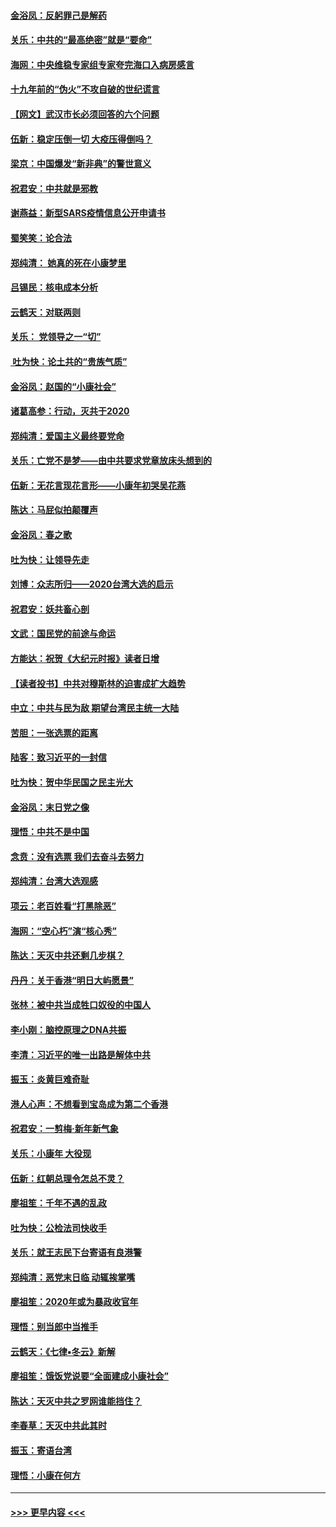#### [金浴凤：反躬罪己是解药](../pages/nsc993/n11820280.md?t=01260611) 
#### [关乐：中共的“最高绝密”就是“要命”](../pages/nsc993/n11816946.md?t=01260611) 
#### [海网：中央维稳专家组专家夸完海口入病房感言](../pages/nsc993/n11815138.md?t=01260611) 
#### [十九年前的“伪火”不攻自破的世纪谎言](../pages/nsc993/n11813238.md?t=01260611) 
#### [【网文】武汉市长必须回答的六个问题](../pages/nsc993/n11813848.md?t=01260611) 
#### [伍新：稳定压倒一切 大疫压得倒吗？](../pages/nsc993/n11812634.md?t=01260611) 
#### [梁京：中国爆发“新非典”的警世意义](../pages/nsc993/n11812554.md?t=01260611) 
#### [祝君安：中共就是邪教](../pages/nsc993/n11812431.md?t=01260611) 
#### [谢燕益：新型SARS疫情信息公开申请书](../pages/nsc993/n11808840.md?t=01260611) 
#### [蜀笑笑：论合法](../pages/nsc993/n11808064.md?t=01260611) 
#### [郑纯清： 她真的死在小康梦里](../pages/nsc993/n11806623.md?t=01260611) 
#### [吕锡民：核电成本分析](../pages/nsc993/n11806284.md?t=01260611) 
#### [云鹤天：对联两则](../pages/nsc993/n11805957.md?t=01260611) 
#### [关乐： 党领导之一“切”](../pages/nsc993/n11804505.md?t=01260611) 
#### [ 吐为快：论土共的“贵族气质”](../pages/nsc993/n11804490.md?t=01260611) 
#### [金浴凤：赵国的“小康社会”](../pages/nsc993/n11804452.md?t=01260611) 
#### [诸葛高参：行动，灭共于2020](../pages/nsc993/n11804120.md?t=01260611) 
#### [郑纯清：爱国主义最终要党命](../pages/nsc993/n11802197.md?t=01260611) 
#### [关乐：亡党不是梦——由中共要求党章放床头想到的](../pages/nsc993/n11802156.md?t=01260611) 
#### [伍新：无花言现花言形——小康年初哭吴花燕](../pages/nsc993/n11800044.md?t=01260611) 
#### [陈达：马屁似拍颠覆声](../pages/nsc993/n11800010.md?t=01260611) 
#### [金浴凤：春之歌](../pages/nsc993/n11797687.md?t=01260611) 
#### [吐为快：让领导先走](../pages/nsc993/n11797512.md?t=01260611) 
#### [刘博：众志所归——2020台湾大选的启示](../pages/nsc993/n11796878.md?t=01260611) 
#### [祝君安：妖共畜心剖](../pages/nsc993/n11794273.md?t=01260611) 
#### [文武：国民党的前途与命运](../pages/nsc993/n11794198.md?t=01260611) 
#### [方能达：祝贺《大纪元时报》读者日增](../pages/nsc993/n11793807.md?t=01260611) 
#### [【读者投书】中共对穆斯林的迫害成扩大趋势](../pages/nsc993/n11791371.md?t=01260611) 
#### [中立：中共与民为敌 期望台湾民主统一大陆](../pages/nsc993/n11790392.md?t=01260611) 
#### [苦胆：一张选票的距离](../pages/nsc993/n11788914.md?t=01260611) 
#### [陆客：致习近平的一封信](../pages/nsc993/n11788867.md?t=01260611) 
#### [吐为快：贺中华民国之民主光大](../pages/nsc993/n11788618.md?t=01260611) 
#### [金浴凤：末日党之像](../pages/nsc993/n11787475.md?t=01260611) 
#### [理悟：中共不是中国](../pages/nsc993/n11787463.md?t=01260611) 
#### [念贲：没有选票  我们去奋斗去努力](../pages/nsc993/n11787398.md?t=01260611) 
#### [郑纯清：台湾大选观感](../pages/nsc993/n11786210.md?t=01260611) 
#### [项云：老百姓看“打黑除恶”](../pages/nsc993/n11785398.md?t=01260611) 
#### [海网：“空心朽”演“核心秀”](../pages/nsc993/n11783874.md?t=01260611) 
#### [陈达：天灭中共还剩几步棋？](../pages/nsc993/n11783719.md?t=01260611) 
#### [丹丹：关于香港“明日大屿愿景”](../pages/nsc993/n11783273.md?t=01260611) 
#### [张林：被中共当成牲口奴役的中国人](../pages/nsc993/n11782397.md?t=01260611) 
#### [李小刚：脑控原理之DNA共振](../pages/nsc993/n11780962.md?t=01260611) 
#### [李清：习近平的唯一出路是解体中共](../pages/nsc993/n11780866.md?t=01260611) 
#### [振玉：炎黄巨难奇耻](../pages/nsc993/n11779632.md?t=01260611) 
#### [港人心声：不想看到宝岛成为第二个香港](../pages/nsc993/n11778817.md?t=01260611) 
#### [祝君安：一剪梅‧新年新气象](../pages/nsc993/n11776340.md?t=01260611) 
#### [关乐：小康年 大役现](../pages/nsc993/n11774213.md?t=01260611) 
#### [伍新：红朝总理令怎总不灵？](../pages/nsc993/n11770813.md?t=01260611) 
#### [廖祖笙：千年不遇的乱政](../pages/nsc993/n11770373.md?t=01260611) 
#### [吐为快：公检法司快收手](../pages/nsc993/n11770359.md?t=01260611) 
#### [关乐：就王志民下台寄语有良港警](../pages/nsc993/n11769903.md?t=01260611) 
#### [郑纯清：恶党末日临 动辄挨掌嘴](../pages/nsc993/n11769356.md?t=01260611) 
#### [廖祖笙：2020年或为暴政收官年](../pages/nsc993/n11768216.md?t=01260611) 
#### [理悟：别当郎中当推手](../pages/nsc993/n11768243.md?t=01260611) 
#### [云鹤天：《七律▪冬云》新解](../pages/nsc993/n11768204.md?t=01260611) 
#### [廖祖笙：饿饭党说要“全面建成小康社会”](../pages/nsc993/n11767482.md?t=01260611) 
#### [陈达：天灭中共之罗网谁能挡住？](../pages/nsc993/n11767465.md?t=01260611) 
#### [李春草：天灭中共此其时](../pages/nsc993/n11767452.md?t=01260611) 
#### [振玉：寄语台湾](../pages/nsc993/n11767432.md?t=01260611) 
#### [理悟：小康在何方](../pages/nsc993/n11767394.md?t=01260611) 

----
#### [ >>> 更早内容 <<< ](../indexes/nsc993-earlier.md)
